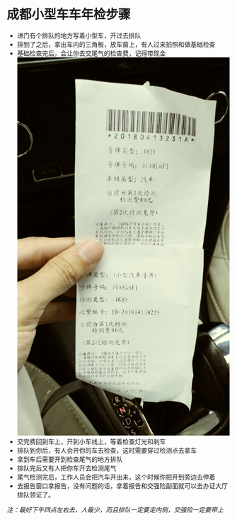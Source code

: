 # 成都小型车车年检步骤
* 进门有个排队的地方写着小型车，开过去排队
* 排到了之后，拿出车内的三角板，放车窗上，有人过来拍照和做基础检查
* 基础检查完后，会让你去交尾气的检查费，记得带现金  
![小票](https://github.com/henerywang/usefultools/blob/master/15236044790021641664232.jpg)
* 交完费回到车上，开到小车线上，等着检查灯光和刹车
* 排队到你后，有人会开你的车去检查，这时需要穿过检测点去拿车
* 拿到车后需要开到检查尾气的地方排队
* 排队完后又有人把你车开去检测尾气
* 尾气检测完后，工作人员会把汽车开出来，这个时候你把开到旁边去停着
* 去报告窗口拿报告，没有问题的话，拿着报告和交强险副面就可以去办证大厅排队领证了。


*注：最好下午四点左右去，人最少，而且排队一定要走内侧，交强险一定要带上*
